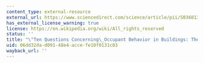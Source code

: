 ```yaml
---
content_type: external-resource
external_url: https://www.sciencedirect.com/science/article/pii/S0360132316304851
has_external_license_warning: true
license: https://en.wikipedia.org/wiki/All_rights_reserved
status: ''
title: "\"Ten Questions Concerning\_Occupant Behavior in Buildings: The Big Picture.\""
uid: 06dd32da-d091-48e4-acce-fe10f0131c03
wayback_url: ''
---
```

